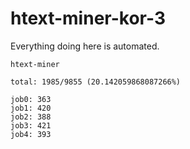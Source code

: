 # htext-miner-kor-3

Everything doing here is automated.

```
htext-miner

total: 1985/9855 (20.142059868087266%)

job0: 363
job1: 420
job2: 388
job3: 421
job4: 393
```